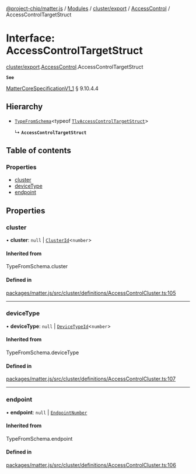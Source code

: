 [@project-chip/matter.js](../README.md) / [Modules](../modules.md) / [cluster/export](../modules/cluster_export.md) / [AccessControl](../modules/cluster_export.AccessControl.md) / AccessControlTargetStruct

# Interface: AccessControlTargetStruct

[cluster/export](../modules/cluster_export.md).[AccessControl](../modules/cluster_export.AccessControl.md).AccessControlTargetStruct

**`See`**

[MatterCoreSpecificationV1_1](spec_export.MatterCoreSpecificationV1_1.md) § 9.10.4.4

## Hierarchy

- [`TypeFromSchema`](../modules/tlv_export.md#typefromschema)\<typeof [`TlvAccessControlTargetStruct`](../modules/cluster_export.AccessControl.md#tlvaccesscontroltargetstruct)\>

  ↳ **`AccessControlTargetStruct`**

## Table of contents

### Properties

- [cluster](cluster_export.AccessControl.AccessControlTargetStruct.md#cluster)
- [deviceType](cluster_export.AccessControl.AccessControlTargetStruct.md#devicetype)
- [endpoint](cluster_export.AccessControl.AccessControlTargetStruct.md#endpoint)

## Properties

### cluster

• **cluster**: ``null`` \| [`ClusterId`](../modules/datatype_export.md#clusterid)\<`number`\>

#### Inherited from

TypeFromSchema.cluster

#### Defined in

[packages/matter.js/src/cluster/definitions/AccessControlCluster.ts:105](https://github.com/project-chip/matter.js/blob/3adaded6/packages/matter.js/src/cluster/definitions/AccessControlCluster.ts#L105)

___

### deviceType

• **deviceType**: ``null`` \| [`DeviceTypeId`](../modules/datatype_export.md#devicetypeid)\<`number`\>

#### Inherited from

TypeFromSchema.deviceType

#### Defined in

[packages/matter.js/src/cluster/definitions/AccessControlCluster.ts:107](https://github.com/project-chip/matter.js/blob/3adaded6/packages/matter.js/src/cluster/definitions/AccessControlCluster.ts#L107)

___

### endpoint

• **endpoint**: ``null`` \| [`EndpointNumber`](../modules/datatype_export.md#endpointnumber)

#### Inherited from

TypeFromSchema.endpoint

#### Defined in

[packages/matter.js/src/cluster/definitions/AccessControlCluster.ts:106](https://github.com/project-chip/matter.js/blob/3adaded6/packages/matter.js/src/cluster/definitions/AccessControlCluster.ts#L106)

